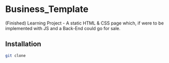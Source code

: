 # Business_Template
(Finished) Learning Project - A static HTML &amp; CSS page which, if were to be implemented with JS and a Back-End could go for sale.

## Installation
```bash
git clone 
```
